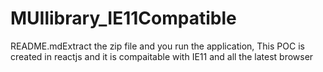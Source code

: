# MUIlibrary_IE11Compatible

README.mdExtract the zip file and you run the application, This POC is created in reactjs and it is compaitable with IE11 and all the latest browser
